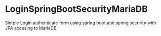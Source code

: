 # LoginSpringBootSecurityMariaDB
Simple Login authenticate form using spring boot and spring security with JPA accesing to MariaDB
